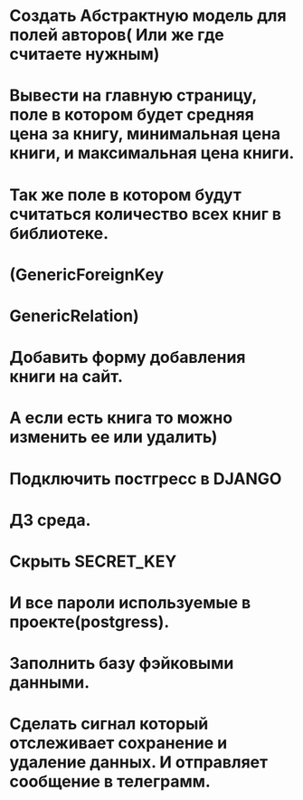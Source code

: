 # Создать Абстрактную модель для полей авторов( Или же где считаете нужным)

# Вывести на главную страницу, поле в котором будет средняя цена за книгу, минимальная цена книги, и максимальная цена книги.
# Так же поле в котором будут считаться количество всех книг в библиотеке.
# (GenericForeignKey
# GenericRelation)
# Добавить форму добавления книги на сайт.
# А если есть книга то можно изменить ее или удалить)
# Подключить постгресс в DJANGO


# ДЗ среда.
# Скрыть SECRET_KEY 
# И все пароли используемые в проекте(postgress).
# Заполнить базу фэйковыми данными.
# Сделать сигнал который отслеживает сохранение и удаление данных.  И отправляет сообщение в телеграмм.